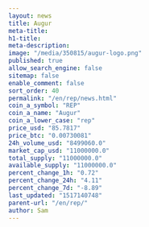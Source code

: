 ```yaml
---
layout: news
title: Augur
meta-title: 
h1-title: 
meta-description: 
image: "/media/350815/augur-logo.png"
published: true
allow_search_engine: false
sitemap: false
enable_comment: false
sort_order: 40
permalink: "/en/rep/news.html"
coin_a_symbol: "REP"
coin_a_name: "Augur"
coin_a_lower_case: "rep"
price_usd: "85.7817"
price_btc: "0.00730081"
24h_volume_usd: "8499060.0"
market_cap_usd: "11000000.0"
total_supply: "11000000.0"
available_supply: "11000000.0"
percent_change_1h: "0.72"
percent_change_24h: "4.11"
percent_change_7d: "-8.89"
last_updated: "1517140748"
parent-url: "/en/rep/"
author: Sam
---
```


